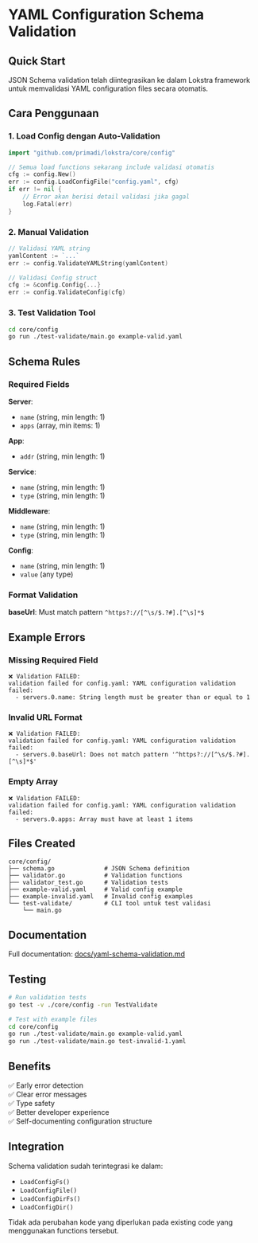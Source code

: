 # YAML Configuration Schema Validation

## Quick Start

JSON Schema validation telah diintegrasikan ke dalam Lokstra framework untuk memvalidasi YAML configuration files secara otomatis.

## Cara Penggunaan

### 1. Load Config dengan Auto-Validation

```go
import "github.com/primadi/lokstra/core/config"

// Semua load functions sekarang include validasi otomatis
cfg := config.New()
err := config.LoadConfigFile("config.yaml", cfg)
if err != nil {
    // Error akan berisi detail validasi jika gagal
    log.Fatal(err)
}
```

### 2. Manual Validation

```go
// Validasi YAML string
yamlContent := `...`
err := config.ValidateYAMLString(yamlContent)

// Validasi Config struct
cfg := &config.Config{...}
err := config.ValidateConfig(cfg)
```

### 3. Test Validation Tool

```bash
cd core/config
go run ./test-validate/main.go example-valid.yaml
```

## Schema Rules

### Required Fields

**Server**:
- `name` (string, min length: 1)
- `apps` (array, min items: 1)

**App**:
- `addr` (string, min length: 1)

**Service**:
- `name` (string, min length: 1)
- `type` (string, min length: 1)

**Middleware**:
- `name` (string, min length: 1)
- `type` (string, min length: 1)

**Config**:
- `name` (string, min length: 1)
- `value` (any type)

### Format Validation

**baseUrl**: Must match pattern `^https?://[^\s/$.?#].[^\s]*$`

## Example Errors

### Missing Required Field
```
❌ Validation FAILED:
validation failed for config.yaml: YAML configuration validation failed:
  - servers.0.name: String length must be greater than or equal to 1
```

### Invalid URL Format
```
❌ Validation FAILED:
validation failed for config.yaml: YAML configuration validation failed:
  - servers.0.baseUrl: Does not match pattern '^https?://[^\s/$.?#].[^\s]*$'
```

### Empty Array
```
❌ Validation FAILED:
validation failed for config.yaml: YAML configuration validation failed:
  - servers.0.apps: Array must have at least 1 items
```

## Files Created

```
core/config/
├── schema.go              # JSON Schema definition
├── validator.go           # Validation functions
├── validator_test.go      # Validation tests
├── example-valid.yaml     # Valid config example
├── example-invalid.yaml   # Invalid config examples
└── test-validate/         # CLI tool untuk test validasi
    └── main.go
```

## Documentation

Full documentation: [docs/yaml-schema-validation.md](../../docs/yaml-schema-validation.md)

## Testing

```bash
# Run validation tests
go test -v ./core/config -run TestValidate

# Test with example files
cd core/config
go run ./test-validate/main.go example-valid.yaml
go run ./test-validate/main.go test-invalid-1.yaml
```

## Benefits

✅ Early error detection  
✅ Clear error messages  
✅ Type safety  
✅ Better developer experience  
✅ Self-documenting configuration structure  

## Integration

Schema validation sudah terintegrasi ke dalam:
- `LoadConfigFs()`
- `LoadConfigFile()`
- `LoadConfigDirFs()`
- `LoadConfigDir()`

Tidak ada perubahan kode yang diperlukan pada existing code yang menggunakan functions tersebut.
